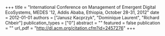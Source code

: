 +++
title = "International Conference on Management of Emergent Digital EcoSystems, MEDES '12, Addis Ababa, Ethiopia, October 28-31, 2012"
date = 2012-01-01
authors = ["Janusz Kacprzyk", "Dominique Laurent", "Richard Chbeir"]
publication_types = ["0"]
abstract = ""
featured = false
publication = ""
url_pdf = "http://dl.acm.org/citation.cfm?id=2457276"
+++

